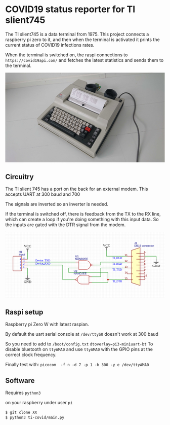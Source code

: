 # COVID19 status reporter for TI slient745

The TI slient745 is a data terminal from 1975. This project connects a raspberry pi zero to it, and then when the terminal is activated it prints the current status of COVID19 infections rates.

When the terminal is switched on, the raspi connections to `https://covid19api.com/` and fetches the latest statistics and sends them to the terminal.

![](photo.jpg?raw=true)


## Circuitry

The TI slient 745 has a port on the back for an external modem. This accepts UART at 300 baud and 700

The signals are inverted so an inverter is needed.

If the terminal is switched off, there is feedback from the TX to the RX line, which can create a loop if you're doing something with this input data. So the inputs are gated with the DTR signal from the modem.

![](circuit.png?raw=true)


## Raspi setup

Raspberry pi Zero W with latest raspian.

By default the uart serial console at `/dev/ttyS0` doesn't work at 300 baud

So you need to add to `/boot/config.txt`
`
dtoverlay=pi3-miniuart-bt
`
To disable bluetooth on `ttyAMA0` and use `ttyAMA0` with the GPIO pins at the correct clock frequency.

Finally test with:
`
picocom  -f n -d 7 -p 1 -b 300 -y e /dev/ttyAMA0
`

## Software

Requires `python3`

on your raspberry under user `pi`

```
$ git clone XX
$ python3 ti-covid/main.py
```

